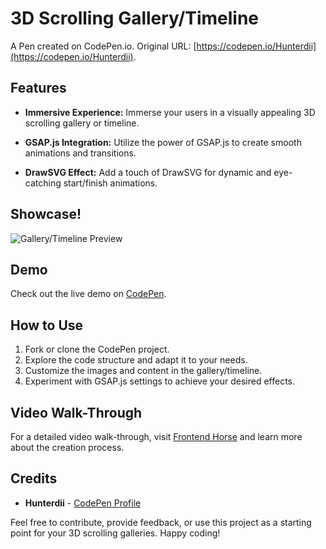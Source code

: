# 3D Scrolling Gallery/Timeline

A Pen created on CodePen.io. Original URL: [https://codepen.io/Hunterdii](https://codepen.io/Hunterdii).
## Features

- **Immersive Experience:** Immerse your users in a visually appealing 3D scrolling gallery or timeline.
  
- **GSAP.js Integration:** Utilize the power of GSAP.js to create smooth animations and transitions.
  
- **DrawSVG Effect:** Add a touch of DrawSVG for dynamic and eye-catching start/finish animations.

## Showcase!
![Gallery/Timeline Preview](https://github.com/Hunterdii/3D-scrolling-animation-of-images/assets/124852522/91bf2434-e527-4243-8ee2-d37e1a0e8846)

## Demo

Check out the live demo on [CodePen](https://codepen.io/Hunterdii).

## How to Use

1. Fork or clone the CodePen project.
2. Explore the code structure and adapt it to your needs.
3. Customize the images and content in the gallery/timeline.
4. Experiment with GSAP.js settings to achieve your desired effects.

## Video Walk-Through

For a detailed video walk-through, visit [Frontend Horse](https://www.youtube.com/@alpharoman9602) and learn more about the creation process.

## Credits

- **Hunterdii** - [CodePen Profile](https://codepen.io/Hunterdii)

Feel free to contribute, provide feedback, or use this project as a starting point for your 3D scrolling galleries. Happy coding!
